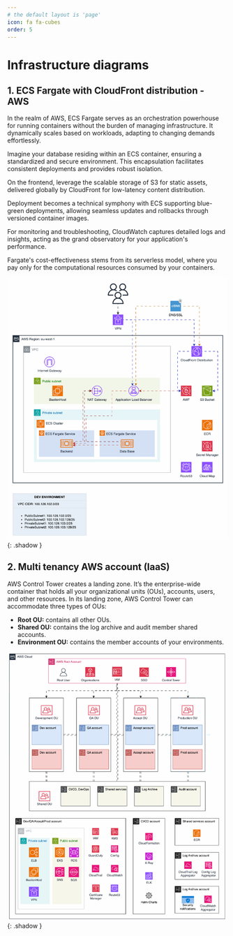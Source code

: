```yaml
---
# the default layout is 'page'
icon: fa fa-cubes
order: 5
---
```

<script defer data-domain="senad-d.github.io" src="https://plus.seki.ink/js/script.js"></script>

# Infrastructure diagrams

## 1\. ECS Fargate with CloudFront distribution - AWS
In the realm of AWS, ECS Fargate serves as an orchestration powerhouse for running containers without the burden of managing infrastructure. It dynamically scales based on workloads, adapting to changing demands effortlessly.

Imagine your database residing within an ECS container, ensuring a standardized and secure environment. This encapsulation facilitates consistent deployments and provides robust isolation.

On the frontend, leverage the scalable storage of S3 for static assets, delivered globally by CloudFront for low-latency content distribution.

Deployment becomes a technical symphony with ECS supporting blue-green deployments, allowing seamless updates and rollbacks through versioned container images.

For monitoring and troubleshooting, CloudWatch captures detailed logs and insights, acting as the grand observatory for your application's performance.

Fargate's cost-effectiveness stems from its serverless model, where you pay only for the computational resources consumed by your containers.

![ECS](https://github.com/senad-d/senad-d.github.io/blob/b81c05fa558c1917ee6fae1fec1d3f0667777ff0/_media/gif/ecs_infra.gif?raw=true){: .shadow }

## 2\. Multi tenancy AWS account (IaaS)
AWS Control Tower creates a landing zone. It’s the enterprise-wide container that holds all your organizational units (OUs), accounts, users, and other resources. In its landing zone, AWS Control Tower can accommodate three types of OUs:

-   **Root OU:** contains all other OUs.
-   **Shared OU:** contains the log archive and audit member shared accounts.
-   **Environment OU:** contains the member accounts of your environments.

![Multi tenancy](https://github.com/senad-d/senad-d.github.io/blob/b81c05fa558c1917ee6fae1fec1d3f0667777ff0/_media/gif/Multi-Tenancy-AWS-ACC.gif?raw=true){: .shadow }




